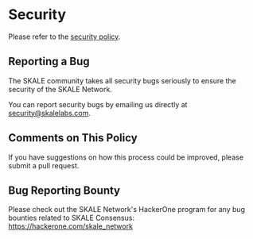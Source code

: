 #  Security

Please refer to the [security policy](https://skale.network/security).

## Reporting a Bug

The SKALE community takes all security bugs seriously to ensure the security of the SKALE Network.

You can report security bugs by emailing us directly at [security@skalelabs.com](mailto:security@skalelabs.com).

## Comments on This Policy

If you have suggestions on how this process could be improved, please submit a pull request.

## Bug Reporting Bounty

Please check out the SKALE Network's HackerOne program for any bug bounties related to SKALE Consensus: <https://hackerone.com/skale_network>
